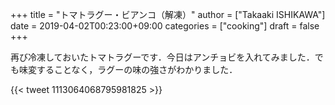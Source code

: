 +++
title = "トマトラグー・ビアンコ（解凍）"
author = ["Takaaki ISHIKAWA"]
date = 2019-04-02T00:23:00+09:00
categories = ["cooking"]
draft = false
+++

再び冷凍しておいたトマトラグーです．今日はアンチョビを入れてみました．でも味変することなく，ラグーの味の強さがわかりました．

{{< tweet 1113064068795981825 >}}
